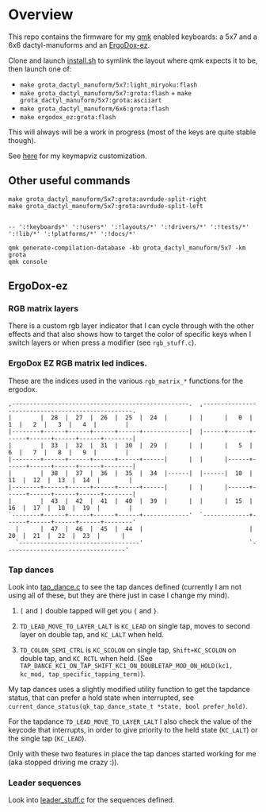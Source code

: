 # Overview

This repo contains the firmware for my [qmk](https://qmk.fm) enabled keyboards: a 5x7 and a 6x6 dactyl-manuforms and an [ErgoDox-ez](https://ergodox-ez.com).

Clone and launch [install.sh](install.sh) to symlink the layout where qmk expects it to be, then launch one of:

- `make grota_dactyl_manuform/5x7:light_miryoku:flash`
- `make grota_dactyl_manuform/5x7:grota:flash` + `make grota_dactyl_manuform/5x7:grota:asciiart`
- `make grota_dactyl_manuform/6x6:grota:flash`
- `make ergodox_ez:grota:flash`

This will always will be a work in progress (most of the keys are quite stable though).

See [here](https://github.com/grota/keymapviz/pull/1) for my keymapviz customization.

## Other useful commands

```
make grota_dactyl_manuform/5x7:grota:avrdude-split-right
make grota_dactyl_manuform/5x7:grota:avrdude-split-left


-- ':!keyboards*' ':!users*' ':!layouts/*' ':!drivers/*' ':!tests/*' ':!lib/*' ':!platforms/*' ':!docs/*'

qmk generate-compilation-database -kb grota_dactyl_manuform/5x7 -km grota
qmk console
```

## ErgoDox-ez

### RGB matrix layers

There is a custom rgb layer indicator that I can cycle through with the other effects and that also shows how to target the color of specific keys when I switch layers or when press a modifier (see `rgb_stuff.c`).

### ErgoDox EZ RGB matrix led indices.

These are the indices used in the various `rgb_matrix_*` functions for the ergodox.

```
,--------------------------------------------------.  ,--------------------------------------------------.
|        |  28  |  27  |  26  |  25  |  24  |      |  |      |   0  |   1  |   2  |   3  |   4  |        |
|--------+------+------+------+------+-------------|  |------+------+------+------+------+------+--------|
|        |  33  |  32  |  31  |  30  |  29  |      |  |      |   5  |   6  |   7  |   8  |   9  |        |
|--------+------+------+------+------+------|      |  |      |------+------+------+------+------+--------|
|        |  38  |  37  |  36  |  35  |  34  |------|  |------|  10  |  11  |  12  |  13  |  14  |        |
|--------+------+------+------+------+------|      |  |      |------+------+------+------+------+--------|
|        |  43  |  42  |  41  |  40  |  39  |      |  |      |  15  |  16  |  17  |  18  |  19  |        |
`--------+------+------+------+------+-------------'  `-------------+------+------+------+------+--------'
  |      |  47  |  46  |  45  |  44  |                              |  20  |  21  |  22  |  23  |      |
  `----------------------------------'                              `----------------------------------'
```

### Tap dances

Look into [tap_dance.c](ergodox/tap_dance.c) to see the tap dances defined (currently I am not using all of these, but they are there just in case I change my mind).

1. `[` and `]` double tapped will get you `{` and `}`.

2. `TD_LEAD_MOVE_TO_LAYER_LALT` is `KC_LEAD` on single tap, moves to second layer on double tap, and `KC_LALT` when held.

3. `TD_COLON_SEMI_CTRL` is `KC_SCOLON` on single tap, `Shift+KC_SCOLON` on double tap, and `KC_RCTL` when held. (See `TAP_DANCE_KC1_ON_TAP_SHIFT_KC1_ON_DOUBLETAP_MOD_ON_HOLD(kc1, kc_mod, tap_specific_tapping_term)`).

My tap dances uses a slightly modified utility function to get the tapdance status, that can prefer a hold state when interrupted, see `current_dance_status(qk_tap_dance_state_t *state, bool prefer_hold)`.

For the tapdance `TD_LEAD_MOVE_TO_LAYER_LALT` I also check the value of the keycode that interrupts, in order to give priority to the held state (`KC_LALT`) or the single tap (`KC_LEAD`).

Only with these two features in place the tap dances started working for me (aka stopped driving me crazy :)).

### Leader sequences

Look into [leader_stuff.c](ergodox/leader_stuff.c) for the sequences defined.
